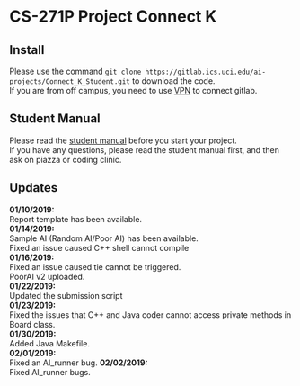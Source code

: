 # CS-271P Project Connect K
## Install
Please use the command `git clone https://gitlab.ics.uci.edu/ai-projects/Connect_K_Student.git` to download the code.<br>
If you are from off campus, you need to use [VPN](https://www.oit.uci.edu/help/vpn/) to connect gitlab.
## Student Manual
Please read the [student manual](https://gitlab.ics.uci.edu/ai-projects/Connect_K_Student/wikis/home) before you start your project.<br>
If you have any questions, please read the student manual first, and then ask on piazza or coding clinic.

## Updates
**01/10/2019:** <br>
Report template has been available.<br>
**01/14/2019:** <br>
Sample AI (Random AI/Poor AI) has been available.<br>
Fixed an issue caused C++ shell cannot compile<br>
**01/16/2019:** <br>
Fixed an issue caused tie cannot be triggered.<br>
PoorAI v2 uploaded.<br>
**01/22/2019:** <br>
Updated the submission script<br>
**01/23/2019:** <br>
Fixed the issues that C++ and Java coder cannot access private methods in Board class.<br>
**01/30/2019:** <br>
Added Java Makefile.<br>
**02/01/2019:** <br>
Fixed an AI_runner bug.
**02/02/2019:** <br>
Fixed AI_runner bugs.